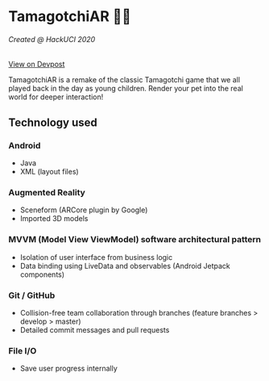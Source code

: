 # TamagotchiAR 🥚🐣
###### Created @ HackUCI 2020
[View on Devpost](https://devpost.com/software/tamagotchiar "TamagotchiAR Devpost")

TamagotchiAR is a remake of the classic Tamagotchi game that we all played back in the day as young children.
Render your pet into the real world for deeper interaction!


## Technology used
### Android
* Java
* XML (layout files)
### Augmented Reality
* Sceneform (ARCore plugin by Google)
* Imported 3D models
### MVVM (Model View ViewModel) software architectural pattern
* Isolation of user interface from business logic
* Data binding using LiveData and observables (Android Jetpack components)
### Git / GitHub
* Collision-free team collaboration through branches (feature branches > develop > master)
* Detailed commit messages and pull requests
### File I/O
* Save user progress internally
